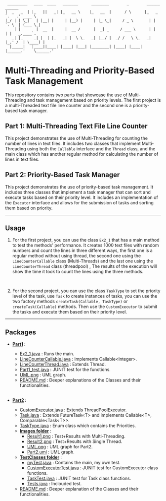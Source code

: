 ```
 _________   ____  ____   _______      ________        _        ______       ______   
|  _   _  | |_   ||   _| |_   __ \    |_   __  |      / \      |_   _ `.   .' ____ \  
|_/ | | \_|   | |__| |     | |__) |     | |_ \_|     / _ \       | | `. \  | (___ \_| 
    | |       |  __  |     |  __ /      |  _| _     / ___ \      | |  | |   _.____`.  
   _| |_     _| |  | |_   _| |  \ \_   _| |__/ |  _/ /   \ \_   _| |_.' /  | \____) | 
  |_____|   |____||____| |____| |___| |________| |____| |____| |______.'    \______.' 
```

# Multi-Threading and Priority-Based Task Management

This repository contains two parts that showcase the use of Multi-Threading and task management based on priority levels. The first project is a multi-Threaded text file line counter and the second one is a priority-based task manager.

## Part 1: Multi-Threading Text File Line Counter
This project demonstrates the use of Multi-Threading for counting the number of lines in text files. It includes two classes that implement Multi-Threading using both the `Callable` interface and the `Thread` class, and the main class which has another regular method for calculating the number of lines in text files.

## Part 2: Priority-Based Task Manager
This project demonstrates the use of priority-based task management. It includes three classes that implement a task manager that can sort and execute tasks based on their priority level. It includes an implementation of the `Executor` interface and allows for the submission of tasks and sorting them based on priority.

---

## Usage

1. For the first project, you can use the class `Ex2_1` that has a main method to test the methods' performance. It creates 1000 text files with random numbers and count the lines in three different ways, the first one is a regular method without using thread, the second one using the `LineCounterCallable` class (Multi-Threads) and the last one using the `LineCounterThread` class (threadpool) , The results of the execution will show the time it took to count the lines using the three methods.
<br>


2. For the second project, you can use the class `TaskType` to set the priority level of the task, use `Task` to create instances of tasks, you can use the two factory methods `createTask(Callable, TaskType)` or `createTask(Callable)` methods. Then use the `CustomExecutor` to submit the tasks and execute them based on their priority level.

---

## Packages

- **[Part1](https://github.com/Lara1011/OOP_2/tree/main/Part1) :** 
  * [Ex2_1.java](https://github.com/Lara1011/OOP_2/blob/main/Part1/Ex2_1.java) : Runs the main.
  * [LineCounterCallable.java](https://github.com/Lara1011/OOP_2/blob/main/Part1/LineCounterCallable.java) : Implements Callable\<Integer>.
  * [LineCounterThread.java](https://github.com/Lara1011/OOP_2/blob/main/Part1/LineCounterThread.java) : Extends Thread.
  * [Part1_test.java](https://github.com/Lara1011/OOP_2/blob/main/Part1/Part1_test.java) : JUNIT test for the functions.
  * [UML.png](https://github.com/Lara1011/OOP_2/blob/main/Part1/UML.png) : UML graph.
  * [README.md](https://github.com/Lara1011/OOP_2/blob/main/Part1/README.md) : Deeper explanations of the Classes and their functionalities.
  

  <br>

- **[Part2](https://github.com/Lara1011/OOP_2/blob/main/Part2) :**
  * [CustomExecutor.java](https://github.com/Lara1011/OOP_2/blob/main/Part2/CustomExecutor.java) : Extends ThreadPoolExecutor.
  * [Task.java](https://github.com/Lara1011/OOP_2/blob/main/Part2/Task.java) : Extends FutureTask\<T> and implements Callable\<T>, Comparable\<Task\<T>>.
  * [TaskType.java](https://github.com/Lara1011/OOP_2/blob/main/Part2/TaskType.java) : Enum class which contains the Priorities.
  * **[Images folder](https://github.com/Lara1011/OOP_2/blob/main/Part2/Images)** :
    * [Result1.png](https://github.com/Lara1011/OOP_2/blob/main/Part2/Images/Result1.png) : Test+Results with Multi-Threading.
    * [Result2.png](https://github.com/Lara1011/OOP_2/blob/main/Part2/Images/Result2.png) : Test+Results with Single Thread.
    * [UML.png](https://github.com/Lara1011/OOP_2/blob/main/Part2/Images/UML.png) : UML graph for Part2.
    * [Part2.uml](https://github.com/Lara1011/OOP_2/blob/main/Part2/Images/Part2.uml) : UML graph.
  * **[TestClasses folder](https://github.com/Lara1011/OOP_2/blob/main/Part2/TestClasses)** :
      * [myTest.java](https://github.com/Lara1011/OOP_2/blob/main/Part2/TestClasses/myTest.java) : Contains the main, my own test.
      * [CustomExecutorTest.java](https://github.com/Lara1011/OOP_2/blob/main/Part2/TestClasses/CustomExecutorTest.java) : JUNIT test for CustomExecutor class functions.
      * [TaskTest.java](https://github.com/Lara1011/OOP_2/blob/main/Part2/TestClasses/TaskTest.java) : JUNIT test for Task class functions.
      * [Tests.java](https://github.com/Lara1011/OOP_2/blob/main/Part2/TestClasses/Tests.java) : Inclouded test.
  * [README.md](https://github.com/Lara1011/OOP_2/blob/main/Part2/README.md) : Deeper explanation of the Classes and their functionalities.
